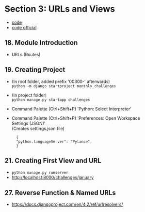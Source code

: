 # Section 3: URLs and Views

- [code](00300_monthly_challenges)
- [code official](https://github.com/academind/django-practical-guide-course-code/tree/urls-views-07-practicing-urls-and-views)

## 18. Module Introduction

- URLs (Routes)

## 19. Creating Project

-  (In root folder, added prefix '00300-' afterwards)  
  `python -m django startproject monthly_challenges`
- (In project folder)  
  `python manage.py startapp challenges`
- Command Palette (Ctrl+Shift+P) 'Python: Select Interpreter'
- Command Palette (Ctrl+Shift+P) 'Preferences: Open Workspace Settings (JSON)'  
  (Creates settings.json file)

		{
		"python.languageServer": "Pylance",
		}

## 21. Creating First View and URL

- `python manage.py runserver`
- [http://localhost:8000/challenges/january](http://localhost:8000/challenges/january)

## 27. Reverse Function & Named URLs

- https://docs.djangoproject.com/en/4.2/ref/urlresolvers/